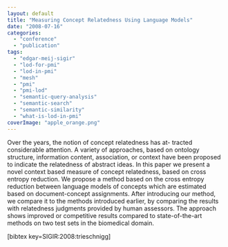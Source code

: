 ```yaml
---
layout: default
title: "Measuring Concept Relatedness Using Language Models"
date: "2008-07-16"
categories:
  - "conference"
  - "publication"
tags:
  - "edgar-meij-sigir"
  - "lod-for-pmi"
  - "lod-in-pmi"
  - "mesh"
  - "pmi"
  - "pmi-lod"
  - "semantic-query-analysis"
  - "semantic-search"
  - "semantic-similarity"
  - "what-is-lod-in-pmi"
coverImage: "apple_orange.png"
---
```


Over the years, the notion of concept relatedness has at- tracted considerable attention. A variety of approaches, based on ontology structure, information content, association, or context have been proposed to indicate the relatedness of abstract ideas. In this paper we present a novel context based measure of concept relatedness, based on cross entropy reduction. We propose a method based on the cross entropy reduction between language models of concepts which are estimated based on document-concept assignments. After introducing our method, we compare it to the methods introduced earlier, by comparing the results with relatedness judgments provided by human assessors. The approach shows improved or competitive results compared to state-of-the-art methods on two test sets in the biomedical domain.

\[bibtex key=SIGIR:2008:trieschnigg\]

